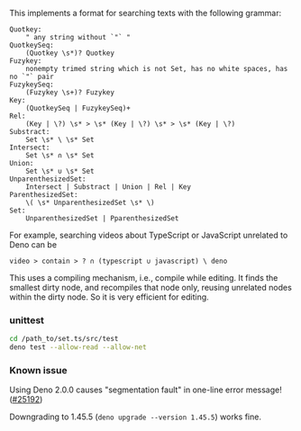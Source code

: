 This implements a format for searching texts with the following grammar:

```
Quotkey:
    " any string without `"` "
QuotkeySeq:
    (Quotkey \s*)? Quotkey
Fuzykey:
    nonempty trimed string which is not Set, has no white spaces, has no `"` pair
FuzykeySeq:
    (Fuzykey \s+)? Fuzykey
Key:
    (QuotkeySeq | FuzykeySeq)+
Rel:
    (Key | \?) \s* > \s* (Key | \?) \s* > \s* (Key | \?)
Substract:
    Set \s* \ \s* Set
Intersect:
    Set \s* ∩ \s* Set
Union:
    Set \s* ∪ \s* Set
UnparenthesizedSet:
    Intersect | Substract | Union | Rel | Key
ParenthesizedSet: 
    \( \s* UnparenthesizedSet \s* \)
Set:
    UnparenthesizedSet | PparenthesizedSet
```

For example, searching videos about TypeScript or JavaScript unrelated to Deno
can be

```
video > contain > ? ∩ (typescript ∪ javascript) \ deno
```

This uses a compiling mechanism, i.e., compile while editing. It finds the
smallest dirty node, and recompiles that node only, reusing unrelated nodes
within the dirty node. So it is very efficient for editing.

### unittest

```bash
cd /path_to/set.ts/src/test
deno test --allow-read --allow-net
```

### Known issue

Using Deno 2.0.0 causes "segmentation fault" in one-line error message! ([#25192](https://github.com/denoland/deno/issues/25192))

Downgrading to 1.45.5 (`deno upgrade --version 1.45.5`) works fine.
